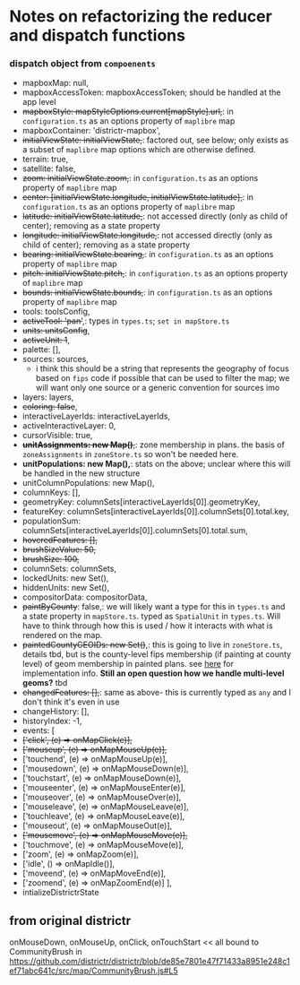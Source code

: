 # Notes on refactorizing the reducer and dispatch functions

### dispatch object from `compoenents`

- mapboxMap: null,
- mapboxAccessToken: mapboxAccessToken; should be handled at the app level
- ~~mapboxStyle: mapStyleOptions.current[mapStyle].url,~~: in `configuration.ts` as an options property of `maplibre` map
- mapboxContainer: 'districtr-mapbox',
- ~~initialViewState: initialViewState,~~: factored out, see below; only exists as a subset of `maplibre` map options which are otherwise defined.
- terrain: true,
- satellite: false,
- ~~zoom: initialViewState.zoom,~~: in `configuration.ts` as an options property of `maplibre` map
- ~~center: [initialViewState.longitude, initialViewState.latitude],~~: in `configuration.ts` as an options property of `maplibre` map
- ~~latitude: initialViewState.latitude,~~: not accessed directly (only as child of center); removing as a state property
- ~~longitude: initialViewState.longitude,~~: not accessed directly (only as child of center); removing as a state property
- ~~bearing: initialViewState.bearing,~~: in `configuration.ts` as an options property of `maplibre` map
- ~~pitch: initialViewState.pitch,~~: in `configuration.ts` as an options property of `maplibre` map
- ~~bounds: initialViewState.bounds,~~: in `configuration.ts` as an options property of `maplibre` map
- tools: toolsConfig,
- ~~activeTool: 'pan'~~,: types in `types.ts`; `set in mapStore.ts`
- ~~units: unitsConfig~~,
- ~~activeUnit: 1~~,
- palette: [],
- sources: sources,
  - i think this should be a string that represents the geography of focus based on `fips` code if possible that can be used to filter the map; we will want only one source or a generic convention for sources imo
- layers: layers,
- ~~coloring: false~~,
- interactiveLayerIds: interactiveLayerIds,
- activeInteractiveLayer: 0,
- cursorVisible: true,
- ~~**unitAssignments: new Map()**,~~: zone membership in plans. the basis of `zoneAssignments` in `zoneStore.ts` so won't be needed here.
- **unitPopulations: new Map(),**: stats on the above; unclear where this will be handled in the new structure
- unitColumnPopulations: new Map(),
- columnKeys: [],
- geometryKey: columnSets[interactiveLayerIds[0]].geometryKey,
- featureKey: columnSets[interactiveLayerIds[0]].columnSets[0].total.key,
- populationSum: columnSets[interactiveLayerIds[0]].columnSets[0].total.sum,
- ~~hoveredFeatures: [],~~
- ~~brushSizeValue: 50,~~
- ~~brushSize: 100,~~
- columnSets: columnSets,
- lockedUnits: new Set(),
- hiddenUnits: new Set(),
- compositorData: compositorData,
- ~~paintByCounty~~: false,: we will likely want a type for this in `types.ts` and a state property in `mapStore.ts`. typed as `SpatialUnit` in `types.ts`. Will have to think through how this is used / how it interacts with what is rendered on the map.
- ~~paintedCountyGEOIDs: new Set()~~,: this is going to live in `zoneStore.ts`, details tbd, but is the county-level fips membership (if painting at county level) of geom membership in painted plans. see [here](https://github.com/uchicago-dsi/districtr-components/blob/2e8f9e5657b9f0fd2419b6f3258efd74ae310f32/src/Districtr/reducers/districtrReducer.ts#L451) for implementation info. **Still an open question how we handle multi-level geoms?** tbd
- ~~changedFeatures: [],~~: same as above- this is currently typed as `any` and I don't think it's even in use
- changeHistory: [],
- historyIndex: -1,
- events: [
- ~~['click', (e) => onMapClick(e)],~~
- ~~['mouseup', (e) => onMapMouseUp(e)],~~
- ['touchend', (e) => onMapMouseUp(e)],
- ['mousedown', (e) => onMapMouseDown(e)],
- ['touchstart', (e) => onMapMouseDown(e)],
- ['mouseenter', (e) => onMapMouseEnter(e)],
- ['mouseover', (e) => onMapMouseOver(e)],
- ['mouseleave', (e) => onMapMouseLeave(e)],
- ['touchleave', (e) => onMapMouseLeave(e)],
- ['mouseout', (e) => onMapMouseOut(e)],
- ~~['mousemove', (e) => onMapMouseMove(e)],~~
- ['touchmove', (e) => onMapMouseMove(e)],
- ['zoom', (e) => onMapZoom(e)],
- ['idle', () => onMapIdle()],
- ['moveend', (e) => onMapMoveEnd(e)],
- ['zoomend', (e) => onMapZoomEnd(e)]
  ],
- intializeDistrictrState

## from original districtr

onMouseDown, onMouseUp, onClick, onTouchStart << all bound to CommunityBrush in https://github.com/districtr/districtr/blob/de85e7801e47f71433a8951e248c1ef71abc641c/src/map/CommunityBrush.js#L5
